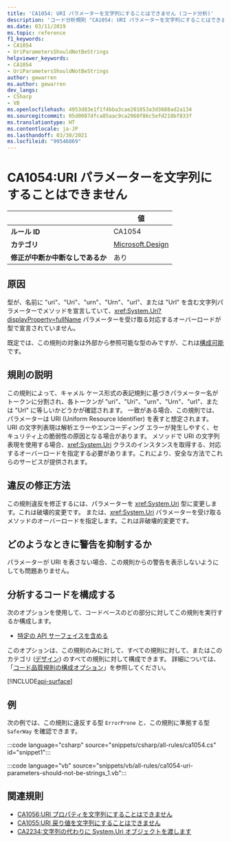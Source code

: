 ```yaml
---
title: 'CA1054: URI パラメーターを文字列にすることはできません (コード分析)'
description: 'コード分析規則 "CA1054: URI パラメーターを文字列にすることはできません" について説明します'
ms.date: 03/11/2019
ms.topic: reference
f1_keywords:
- CA1054
- UriParametersShouldNotBeStrings
helpviewer_keywords:
- CA1054
- UriParametersShouldNotBeStrings
author: gewarren
ms.author: gewarren
dev_langs:
- CSharp
- VB
ms.openlocfilehash: 4953d83e1f1f4bba3cae201053a3d3688ad2a134
ms.sourcegitcommit: 05d0087dfca85aac9ca2960f86c5efd218bf833f
ms.translationtype: HT
ms.contentlocale: ja-JP
ms.lasthandoff: 03/30/2021
ms.locfileid: "99546869"
---
```

# <a name="ca1054-uri-parameters-should-not-be-strings"></a>CA1054:URI パラメーターを文字列にすることはできません

| | 値 |
|-|-|
| **ルール ID** |CA1054|
| **カテゴリ** |[Microsoft.Design](design-warnings.md)|
| **修正が中断か中断なしであるか** |あり|

## <a name="cause"></a>原因

型が、名前に "uri"、"Uri"、"urn"、"Urn"、"url"、または "Url" を含む文字列パラメーターでメソッドを宣言していて、<xref:System.Uri?displayProperty=fullName> パラメーターを受け取る対応するオーバーロードが型で宣言されていません。

既定では、この規則の対象は外部から参照可能な型のみですが、これは[構成可能](#configure-code-to-analyze)です。

## <a name="rule-description"></a>規則の説明

この規則によって、キャメル ケース形式の表記規則に基づきパラメーター名がトークンに分割され、各トークンが "uri"、"Uri"、"urn"、"Urn"、"url"、または "Url" に等しいかどうかが確認されます。 一致がある場合、この規則では、パラメーターは URI (Uniform Resource Identifier) を表すと想定されます。 URI の文字列表現は解析エラーやエンコーディング エラーが発生しやすく、セキュリティ上の脆弱性の原因となる場合があります。 メソッドで URI の文字列表現を使用する場合、<xref:System.Uri> クラスのインスタンスを取得する、対応するオーバーロードを指定する必要があります。これにより、安全な方法でこれらのサービスが提供されます。

## <a name="how-to-fix-violations"></a>違反の修正方法

この規則違反を修正するには、パラメーターを <xref:System.Uri> 型に変更します。これは破壊的変更です。 または、<xref:System.Uri> パラメーターを受け取るメソッドのオーバーロードを指定します。これは非破壊的変更です。

## <a name="when-to-suppress-warnings"></a>どのようなときに警告を抑制するか

パラメーターが URI を表さない場合、この規則からの警告を表示しないようにしても問題ありません。

## <a name="configure-code-to-analyze"></a>分析するコードを構成する

次のオプションを使用して、コードベースのどの部分に対してこの規則を実行するか構成します。

- [特定の API サーフェイスを含める](#include-specific-api-surfaces)

このオプションは、この規則のみに対して、すべての規則に対して、またはこのカテゴリ ([デザイン](design-warnings.md)) のすべての規則に対して構成できます。 詳細については、「[コード品質規則の構成オプション](../code-quality-rule-options.md)」を参照してください。

[!INCLUDE[api-surface](~/includes/code-analysis/api-surface.md)]

## <a name="example"></a>例

次の例では、この規則に違反する型 `ErrorProne` と、この規則に準拠する型 `SaferWay` を確認できます。

:::code language="csharp" source="snippets/csharp/all-rules/ca1054.cs" id="snippet1":::

:::code language="vb" source="snippets/vb/all-rules/ca1054-uri-parameters-should-not-be-strings_1.vb":::

## <a name="related-rules"></a>関連規則

- [CA1056:URI プロパティを文字列にすることはできません](ca1056.md)
- [CA1055:URI 戻り値を文字列にすることはできません](ca1055.md)
- [CA2234:文字列の代わりに System.Uri オブジェクトを渡します](ca2234.md)
